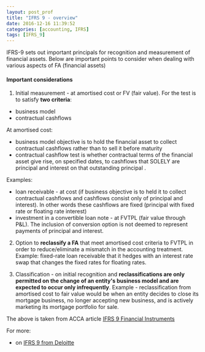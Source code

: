 ```yaml
---
layout: post_prof
title: "IFRS 9 - overview"
date: 2016-12-16 11:39:52
categories: [accounting, IFRS] 
tags: [IFRS_9]
---
```


IFRS-9 sets out important principals for recognition and measurement of financial assets. Below are important points to consider when dealing with various aspects of FA (financial assets)

#### Important considerations ####

1. Initial measurement - at amortised cost or FV (fair value). 
For the test is to satisfy <b>two criteria</b>:
 - business model
 - contractual cashflows 

At amortised cost:

-	business model objective is to hold the financial asset to collect contractual cashflows rather than to sell it before maturity 
-	contractual cashflow test is whether contractual terms of the financial asset give rise, on specified dates, to cashflows that SOLELY are principal and interest on that outstanding principal .

Examples:

- loan receivable - at cost (if business objective is to held it to collect contractual cashflows and cashflows consist only of principal and interest). In other words these cashflows are fixed (principal with fixed rate or floating rate interest)
- investment in a convertible loan note - at FVTPL (fair value through P&L). The inclusion of conversion option is not deemed to represent payments of principal and interest.


2. Option to <b>reclassify a FA</b> that meet amortised cost criteria to FVTPL in order to reduce/eliminate a mismatch in the accounting treatment. Example: fixed-rate loan receivable that it hedges with an interest rate swap that changes the fixed rates for floating rates.

3. Classification - on initial recognition and 
<b>reclassifications are only permitted on the change of an entity's business model and are expected to occur only infrequently</b>. Example - reclassification from amortised cost to fair value would be when an entity decides to close its mortgage business, no longer accepting new business, and is actively marketing its mortgage portfolio for sale.

The above is taken from ACCA article [IFRS 9 Financial Instruments]

[IFRS 9 Financial Instruments]: http://www.accaglobal.com/uk/en/discover/cpd-articles/corporate-reporting/ifrs-9.html

For more:

- on [IFRS 9 from Deloitte](http://www.iasplus.com/en-gb/standards/ifrs-en-gb/ifrs9)  